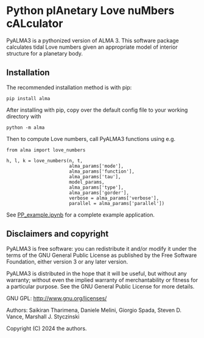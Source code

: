 # Python plAnetary Love nuMbers cALculator
PyALMA3 is a pythonized version of ALMA 3. This software package calculates tidal Love numbers given an appropriate model of interior structure for a planetary body.

## Installation

The recommended installation method is with pip:

`pip install alma`

After installing with pip, copy over the default config file to your working directory with

`python -m alma`

Then to compute Love numbers, call PyALMA3 functions using e.g.

```
from alma import love_numbers

h, l, k = love_numbers(n, t, 
                       alma_params['mode'], 
                       alma_params['function'],
                       alma_params['tau'],
                       model_params,
                       alma_params['type'],
                       alma_params['gorder'],
                       verbose = alma_params['verbose'],
                       parallel = alma_params['parallel'])
```

See [PP_example.ipynb](https://github.com/drsaikirant88/PyALMA3/blob/main/PP_example.ipynb) for a complete example application.

## Disclaimers and copyright

PyALMA3 is free software: you can redistribute it and/or modify it under the terms of the GNU General Public License as published by the Free Software Foundation, either version 3 or any later version.

PyALMA3 is distributed in the hope that it will be useful, but without any warranty; without even the implied warranty of merchantability or fitness for a particular purpose. See the GNU General Public License for more details.

GNU GPL: http://www.gnu.org/licenses/

Authors: Saikiran Tharimena, Daniele Melini, Giorgio Spada, Steven D. Vance, Marshall J. Styczinski

Copyright (C) 2024 the authors.

